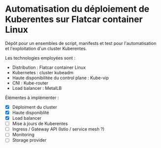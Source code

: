 # Automatisation du déploiement de Kuberentes sur Flatcar container Linux

Dépôt pour un ensembles de script, manifests et test pour l'automatisation et l'exploitation d'un cluster Kuberentes.

Les technologies employées sont :
- Distribution : Flatcar container Linux
- Kubernetes : cluster kubeadm
- Haute disponibilitée du control plane : Kube-vip
- CNI : Kube-router
- Load balancer : MetalLB

Élémentes à implémenter :
- [x] Déploiment du cluster
- [x] Haute disponiblité
- [x] Load balancer
- [ ] Mise à jours de Kuberentes
- [ ] Ingress / Gateway API (Istio / service mesh ?)
- [ ] Monitoring
- [ ] Storage provider
